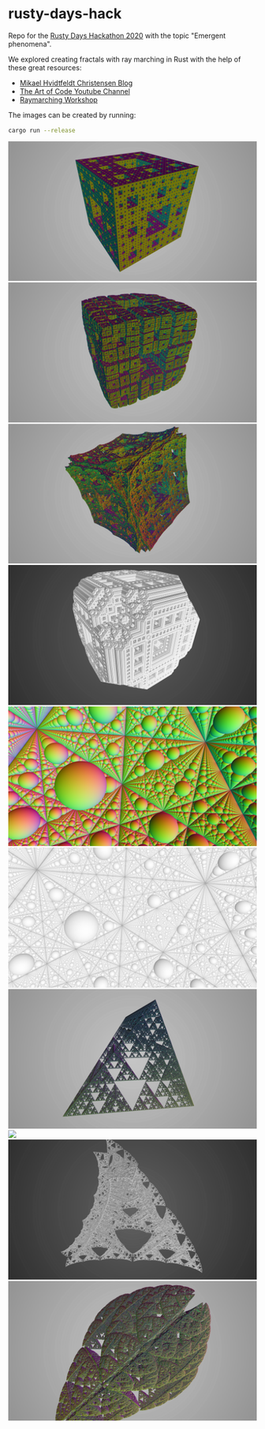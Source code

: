 # rusty-days-hack
Repo for the [Rusty Days Hackathon 2020](https://rusty-days.org/hackathon/) with the topic "Emergent phenomena".

We explored creating fractals with ray marching in Rust with the help of these great resources:
- [Mikael Hvidtfeldt Christensen Blog](http://blog.hvidtfeldts.net/index.php/2011/06/distance-estimated-3d-fractals-part-i/)
- [The Art of Code Youtube Channel](https://www.youtube.com/watch?v=Ff0jJyyiVyw&list=PLGmrMu-IwbgtMxMiV3x4IrHPlPmg7FD-P)
- [Raymarching Workshop](https://github.com/electricsquare/raymarching-workshop)

The images can be created by running:
```sh
cargo run --release
```

![](examples/fractal-cube-1-normal.png)
![](examples/fractal-cube-2-normal.png)
![](examples/fractal-cube-3-normal.png)
![](examples/fractal-cube-4-grayscale.png)
![](examples/fractal-spheres-1-normal.png)
![](examples/fractal-spheres-2-grayscale.png)
![](examples/fractal-tetrahedron-1-normal.png)
![](examples/fractal-tetrahedron-2-distance.png)
![](examples/fractal-tetrahedron-3-grayscale.png)
![](examples/fractal-tetrahedron-4-normal.png)
